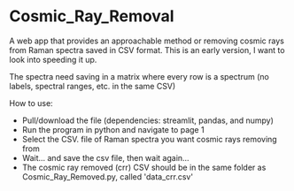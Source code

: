 # Cosmic_Ray_Removal

A web app that provides an approachable method or removing cosmic rays from Raman spectra saved in CSV format.
This is an early version, I want to look into speeding it up.

The spectra need saving in a matrix where every row is a spectrum (no labels, spectral ranges, etc. in the same CSV)

How to use:
- Pull/download the file (dependencies: streamlit, pandas, and numpy)
- Run the program in python and navigate to page 1
- Select the CSV. file of Raman spectra you want cosmic rays removing from
- Wait... and save the csv file, then wait again... 
- The cosmic ray removed (crr) CSV should be in the same folder as Cosmic_Ray_Removed.py, called 'data_crr.csv'
